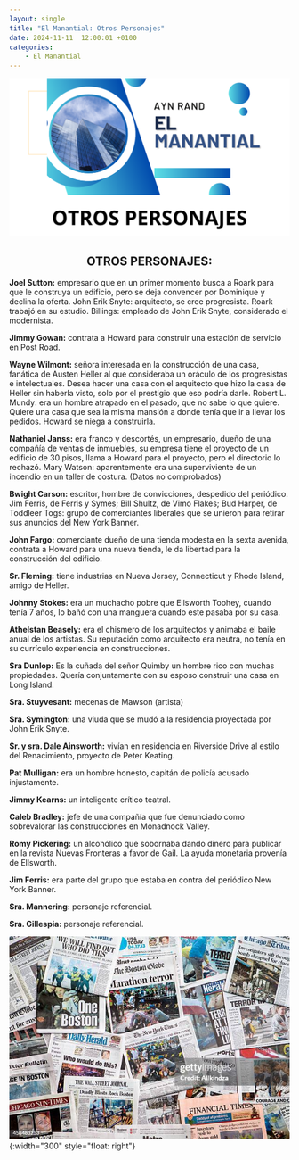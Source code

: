 ```yaml
---
layout: single
title: "El Manantial: Otros Personajes"
date: 2024-11-11  12:00:01 +0100
categories: 
    - El Manantial
---
```

![alt text](</assets/img/OTROS PERSONAJES.png>)

<center><h2>OTROS PERSONAJES:</h2></center>


**Joel Sutton:**  empresario que en un primer momento busca a Roark para que le construya un edificio, pero se deja convencer por Dominique y declina la oferta.
John Erik Snyte:  arquitecto, se cree progresista. Roark trabajó en su estudio.
Billings:  empleado de John Erik Snyte, considerado el modernista.


**Jimmy Gowan:**  contrata a Howard para construir una estación de servicio 
en Post Road.


**Wayne Wilmont:**  señora interesada en la construcción de una casa, fanática de Austen Heller al que consideraba un oráculo de los progresistas e intelectuales. Desea hacer una casa con el arquitecto que hizo la casa de Heller sin haberla visto, solo por el prestigio que eso podría darle.
Robert L. Mundy:  era un hombre atrapado en el pasado, que no sabe lo que quiere. Quiere una casa que sea la misma mansión a donde tenía que ir a llevar los pedidos. Howard se niega a construirla. 


**Nathaniel Janss:**  era franco y descortés, un empresario, dueño de una compañía de ventas de inmuebles, su empresa tiene el proyecto de un edificio de 30 pisos, llama a Howard para el proyecto, pero el directorio lo rechazó.
Mary Watson:  aparentemente era una superviviente de un incendio en un taller  de costura. (Datos no comprobados)


**Bwight Carson:** escritor, hombre de convicciones, despedido del periódico.
Jim Ferris, de Ferris y Symes; Bill Shultz, de Vimo Flakes; Bud Harper, de Toddleer Togs: grupo de comerciantes liberales que se unieron para retirar sus anuncios del New York Banner. 


**John Fargo:**  comerciante dueño de una tienda modesta en la sexta avenida, contrata a Howard para una nueva tienda, le da libertad para la construcción del edificio.


**Sr. Fleming:**  tiene industrias en Nueva Jersey, Connecticut y Rhode Island, amigo de Heller.


**Johnny Stokes:** era un muchacho pobre que Ellsworth Toohey,  cuando tenía 7 años, lo bañó con una manguera cuando este pasaba por su casa. 


**Athelstan Beasely:** era el chismero de los arquitectos y animaba el baile anual de los artistas. Su reputación como arquitecto era neutra, no tenía en su currículo experiencia en construcciones.


**Sra Dunlop:** Es la cuñada del señor Quimby un hombre rico con muchas propiedades. Quería conjuntamente con su esposo construir una casa en Long Island. 


**Sra. Stuyvesant:** mecenas de Mawson (artista)


**Sra. Symington:**  una viuda que se mudó a la residencia proyectada por John Erik Snyte.


**Sr. y sra. Dale Ainsworth:** vivían en residencia en Riverside Drive al estilo del Renacimiento, proyecto de Peter Keating.


**Pat Mulligan:** era un hombre honesto, capitán de policía acusado injustamente. 


**Jimmy Kearns:** un inteligente crítico teatral.


**Caleb Bradley:**  jefe de una compañía que fue denunciado como sobrevalorar las construcciones en  Monadnock Valley.


**Romy Pickering:** un alcohólico que sobornaba dando dinero  para publicar en la revista Nuevas Fronteras a favor de Gail. La ayuda monetaria provenía de  Ellsworth.


**Jim Ferris:**  era parte del grupo que estaba en contra del periódico New York Banner.

**Sra. Mannering:**  personaje referencial.

**Sra. Gillespia:**  personaje referencial.


 ![alt text](</assets/img/periodicos.jpg>){:width="300" style="float: right"} 